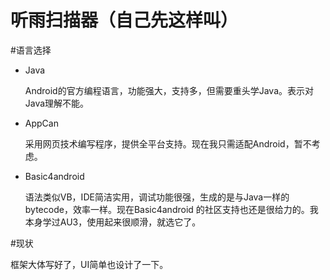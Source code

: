 听雨扫描器（自己先这样叫）
=======

#语言选择

+ Java 

  Android的官方编程语言，功能强大，支持多，但需要重头学Java。表示对Java理解不能。

+ AppCan  

  采用网页技术编写程序，提供全平台支持。现在我只需适配Android，暂不考虑。

+ Basic4android  

  语法类似VB，IDE简洁实用，调试功能很强，生成的是与Java一样的bytecode，效率一样。现在Basic4android  的社区支持也还是很给力的。我本身学过AU3，使用起来很顺滑，就选它了。


#现状

  框架大体写好了，UI简单也设计了一下。

